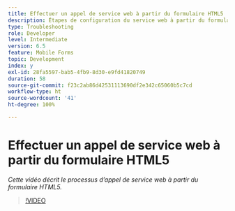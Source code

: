 ```yaml
---
title: Effectuer un appel de service web à partir du formulaire HTML5
description: Étapes de configuration du service web à partir du formulaire HTML5.
type: Troubleshooting
role: Developer
level: Intermediate
version: 6.5
feature: Mobile Forms
topic: Development
index: y
exl-id: 28fa5597-bab5-4fb9-8d30-e9fd41820749
duration: 58
source-git-commit: f23c2ab86d42531113690df2e342c65060b5c7cd
workflow-type: ht
source-wordcount: '41'
ht-degree: 100%

---
```


# Effectuer un appel de service web à partir du formulaire HTML5

*Cette vidéo décrit le processus d’appel de service web à partir du formulaire HTML5.*

>[!VIDEO](https://video.tv.adobe.com/v/335505?quality=12&learn=on)
